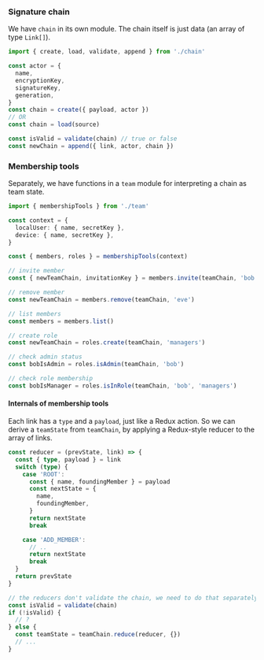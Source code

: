 ﻿### Signature chain

We have `chain` in its own module. The chain itself is just data (an array of type `Link[]`).

```ts
import { create, load, validate, append } from './chain'

const actor = {
  name,
  encryptionKey,
  signatureKey,
  generation,
}
const chain = create({ payload, actor })
// OR
const chain = load(source)

const isValid = validate(chain) // true or false
const newChain = append({ link, actor, chain })
```

### Membership tools

Separately, we have functions in a `team` module for interpreting a chain as team state.

```ts
import { membershipTools } from './team'

const context = {
  localUser: { name, secretKey },
  device: { name, secretKey },
}

const { members, roles } = membershipTools(context)

// invite member
const { newTeamChain, invitationKey } = members.invite(teamChain, 'bob')

// remove member
const newTeamChain = members.remove(teamChain, 'eve')

// list members
const members = members.list()

// create role
const newTeamChain = roles.create(teamChain, 'managers')

// check admin status
const bobIsAdmin = roles.isAdmin(teamChain, 'bob')

// check role membership
const bobIsManager = roles.isInRole(teamChain, 'bob', 'managers')
```

#### Internals of membership tools

Each link has a `type` and a `payload`, just like a Redux action. So we can derive a `teamState` from `teamChain`, by applying a Redux-style reducer to the array of links.

```ts
const reducer = (prevState, link) => {
  const { type, payload } = link
  switch (type) {
    case 'ROOT':
      const { name, foundingMember } = payload
      const nextState = {
        name,
        foundingMember,
      }
      return nextState
      break

    case 'ADD_MEMBER':
      // ..
      return nextState
      break
  }
  return prevState
}

// the reducers don't validate the chain, we need to do that separately
const isValid = validate(chain)
if (!isValid) {
  // ?
} else {
  const teamState = teamChain.reduce(reducer, {})
  // ...
}
```

<!--
SigChain also comes with crypto tools that use keys from the chain.

```ts
const { encrypt, decrypt, sign, verify } = SigChain.crypto(chain)

// asymmetric encryption
encrypt({message, sender, recipient})

// signatures
const { sign, verify } = signatures
```
-->

